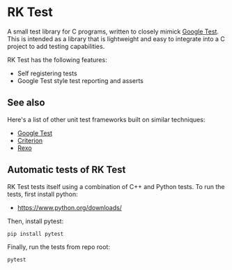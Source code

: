 # RK Test

A small test library for C programs, written to closely mimick [Google Test](https://github.com/google/googletest). This is intended as a library that is lightweight and easy to integrate into a C project to add testing capabilities.

RK Test has the following features:
- Self registering tests
- Google Test style test reporting and asserts

## See also

Here's a list of other unit test frameworks built on similar techniques:

- [Google Test](https://github.com/google/googletest)
- [Criterion](https://github.com/Snaipe/Criterion/)
- [Rexo](https://github.com/christophercrouzet/rexo/)

## Automatic tests of RK Test

RK Test tests itself using a combination of C++ and Python tests. To run the tests, first install python:

- https://www.python.org/downloads/

Then, install pytest:

```
pip install pytest
```

Finally, run the tests from repo root:

```
pytest
```
